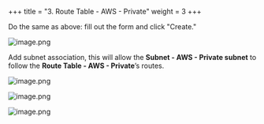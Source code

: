 +++
title = "3. Route Table - AWS - Private"
weight = 3
+++


Do the same as above: fill out the form and click "Create."


![image.png](/images/003-iii-setup-vpc-aws-resources/10-image.png)


Add subnet association, this will allow the **Subnet - AWS - Private subnet** to follow the **Route Table - AWS - Private**’s routes.


![image.png](/images/003-iii-setup-vpc-aws-resources/10-image.png)


![image.png](/images/003-iii-setup-vpc-aws-resources/10-image.png)


![image.png](/images/003-iii-setup-vpc-aws-resources/10-image.png)


